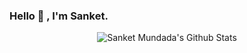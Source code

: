 ### Hello 👋 , I'm Sanket. 

<!--
**Sanketmundada/Sanketmundada** is a ✨ _special_ ✨ repository because its `README.md` (this file) appears on your GitHub profile.

Here are some ideas to get you started:

- 🔭 I’m currently working on ...
- 🌱 I’m currently learning ...
- 👯 I’m looking to collaborate on ...
- 🤔 I’m looking for help with ...
- 💬 Ask me about ...
- 📫 How to reach me: ...
- 😄 Pronouns: ...
- ⚡ Fun fact: ...
-->

<div align="center">

 ![Sanket Mundada's Github Stats](https://github-readme-stats.vercel.app/api?username=Sanketmundada&theme=react)

</div>

